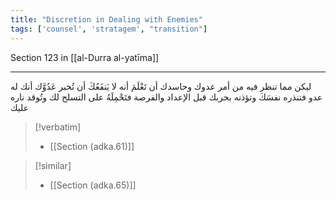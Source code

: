 ```yaml
---
title: "Discretion in Dealing with Enemies"
tags: ['counsel', 'stratagem', "transition"]
---
```


 Section 123 in [[al-Durra al-yatīma]]

---
ليكن مما تنظر فيه من أمر عدوك وحاسدك أن تَعْلَمَ أنه لا يَنفَعُكَ أن تُخبر عَدُوَّك أنك له عدو فتنذره نفسَكَ وتؤذنه بحربك قبل الإعداد والفرصة فتَحْمِلَهُ على التسلح لك وتُوقد ناره عليك

> [!verbatim]
> - [[Section (adka.61)]]

> [!similar]
> - [[Section (adka.65)]]
